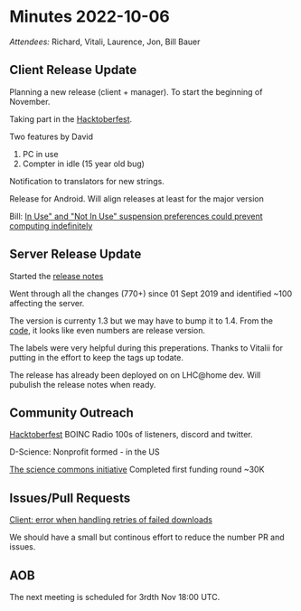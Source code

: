 # Minutes 2022-10-06

*Attendees:* Richard, Vitali, Laurence, Jon, Bill Bauer

## Client Release Update 
Planning a new release (client + manager). To start the beginning of November.

Taking part in the [Hacktoberfest](https://hacktoberfest.com/).

Two features by David
   1. PC in use
   2. Compter in idle (15 year old bug)

Notification to translators for new strings. 

Release for Android. Will align releases at least for the major version

Bill: [In Use" and "Not In Use" suspension preferences could prevent computing indefinitely](https://github.com/BOINC/boinc/issues/4939)

## Server Release Update
Started the [release notes](https://github.com/BOINC/boinc/releases/tag/server_release%2F1.3%2F1.3.0)

Went through all the changes (770+) since 01 Sept 2019 and identified ~100 affecting the server.

The version is currenty 1.3 but we may have to bump it to 1.4.
From the [code](https://github.com/BOINC/boinc/blob/master/html/user/server_status.php#L204), it looks like even numbers are release version.

The labels were very helpful during this preperations. Thanks to Vitalii for putting in the effort to keep the tags up todate. 

The release has already been deployed on on LHC@home dev. Will pubulish the release notes when ready. 

## Community Outreach 
[Hacktoberfest](https://hacktoberfest.com/)
BOINC Radio 100s of listeners, discord and twitter.

D-Science: Nonprofit formed - in the US

[The science commons initiative](https://thesciencecommons.org/) Completed first funding round ~30K 
 
## Issues/Pull Requests
[Client: error when handling retries of failed downloads](https://github.com/BOINC/boinc/issues/4642)

We should have a small but continous effort to reduce the number PR and issues. 
## AOB

The next meeting is scheduled for 3rdth Nov 18:00 UTC.
